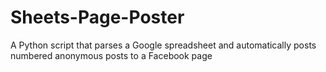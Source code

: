 # Sheets-Page-Poster
A Python script that parses a Google spreadsheet and automatically posts numbered anonymous posts to a Facebook page
